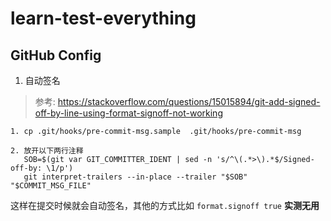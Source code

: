 # learn-test-everything

## GitHub Config
1. 自动签名
> 参考: https://stackoverflow.com/questions/15015894/git-add-signed-off-by-line-using-format-signoff-not-working

```shell
1. cp .git/hooks/pre-commit-msg.sample  .git/hooks/pre-commit-msg

2. 放开以下两行注释
   SOB=$(git var GIT_COMMITTER_IDENT | sed -n 's/^\(.*>\).*$/Signed-off-by: \1/p')
   git interpret-trailers --in-place --trailer "$SOB" "$COMMIT_MSG_FILE"
```
这样在提交时候就会自动签名，其他的方式比如 `format.signoff true` **实测无用**
